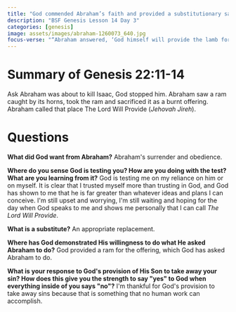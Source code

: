 ```yaml
---
title: "God commended Abraham’s faith and provided a substitutionary sacrifice for Isaac"
description: "BSF Genesis Lesson 14 Day 3"
categories: [genesis]
image: assets/images/abraham-1260073_640.jpg
focus-verse: "“Abraham answered, ‘God himself will provide the lamb for the burnt offering, my son.’ And the two of them went on together.” – Genesis 22:8"
---
```


# Summary of Genesis 22:11-14

Ask Abraham was about to kill Isaac, God stopped him. Abraham saw a ram caught by its horns, took the ram and sacrificed it as a burnt offering. Abraham called that place The Lord Will Provide (*Jehovah Jireh*).

# Questions

**What did God want from Abraham?** Abraham's surrender and obedience. 

**Where do you sense God is testing you? How are you doing with the test? What are you learning from it?** God is testing me on my reliance on him or on myself. It is clear that I trusted myself more than trusting in God, and God has shown to me that he is far greater than whatever ideas and plans I can conceive. I'm still upset and worrying, I'm still waiting and hoping for the day when God speaks to me and shows me personally that I can call *The Lord Will Provide*.

**What is a substitute?** An appropriate replacement.

**Where has God demonstrated His willingness to do what He asked Abraham to do?** God provided a ram for the offering, which God has asked Abraham to do. 

**What is your response to God's provision of His Son to take away your sin? How does this give you the strength to say "yes" to God when everything inside of you says "no"?** I'm thankful for God's provision to take away sins because that is something that no human work can accomplish. 
